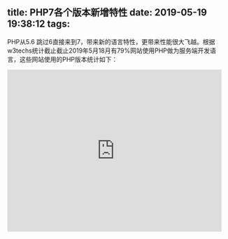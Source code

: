 title: PHP7各个版本新增特性
date: 2019-05-19 19:38:12
tags:
---
PHP从5.6 跳过6直接来到7，带来新的语言特性，更带来性能很大飞越。根据w3techs统计截止截止2019年5月18月有79%网站使用PHP做为服务端开发语言，这些网站使用的PHP版本统计如下：

<iframe src="https://export.cyub.vip/i?all=%7B%22chart%22%3A%7B%22plotBackgroundColor%22%3Anull%2C%22plotBorderWidth%22%3Anull%2C%22plotShadow%22%3Afalse%2C%22type%22%3A%22pie%22%7D%2C%22title%22%3A%7B%22text%22%3A%22PHP%E7%89%88%E6%9C%AC%E4%BD%BF%E7%94%A8%E5%88%86%E5%B8%83%22%7D%2C%22tooltip%22%3A%7B%22pointFormat%22%3A%22%7Bseries.name%7D%3A%20%3Cb%3E%7Bpoint.percentage%3A.1f%7D%25%3C%2Fb%3E%22%7D%2C%22plotOptions%22%3A%7B%22pie%22%3A%7B%22allowPointSelect%22%3Atrue%2C%22cursor%22%3A%22pointer%22%2C%22dataLabels%22%3A%7B%22enabled%22%3Atrue%2C%22format%22%3A%22%3Cb%3E%7Bpoint.name%7D%3C%2Fb%3E%3A%20%7Bpoint.percentage%3A.1f%7D%20%25%22%7D%7D%7D%2C%22series%22%3A%5B%7B%22name%22%3A%22Version%22%2C%22colorByPoint%22%3Atrue%2C%22data%22%3A%5B%7B%22name%22%3A%22PHP%205.x%22%2C%22y%22%3A66.9%7D%2C%7B%22name%22%3A%22PHP%207.x%22%2C%22y%22%3A32.5%2C%22color%22%3A%22%23e4d354%22%7D%2C%7B%22name%22%3A%22PHP%204.x%22%2C%22y%22%3A0.6%7D%2C%7B%22name%22%3A%22PHP%203.x%22%2C%22y%22%3A0.1%7D%5D%7D%5D%7D&width=490&height=360" width="490" height="370" overflow="hide" frameborder="0">

{% iframe https://export.cyub.vip/i?all=%7B%22chart%22%3A%7B%22plotBackgroundColor%22%3Anull%2C%22plotBorderWidth%22%3Anull%2C%22plotShadow%22%3Afalse%2C%22type%22%3A%22pie%22%7D%2C%22title%22%3A%7B%22text%22%3A%22PHP%E7%89%88%E6%9C%AC%E4%BD%BF%E7%94%A8%E5%88%86%E5%B8%83%22%7D%2C%22tooltip%22%3A%7B%22pointFormat%22%3A%22%7Bseries.name%7D%3A%20%3Cb%3E%7Bpoint.percentage%3A.1f%7D%25%3C%2Fb%3E%22%7D%2C%22plotOptions%22%3A%7B%22pie%22%3A%7B%22allowPointSelect%22%3Atrue%2C%22cursor%22%3A%22pointer%22%2C%22dataLabels%22%3A%7B%22enabled%22%3Atrue%2C%22format%22%3A%22%3Cb%3E%7Bpoint.name%7D%3C%2Fb%3E%3A%20%7Bpoint.percentage%3A.1f%7D%20%25%22%7D%7D%7D%2C%22series%22%3A%5B%7B%22name%22%3A%22Version%22%2C%22colorByPoint%22%3Atrue%2C%22data%22%3A%5B%7B%22name%22%3A%22Version%205%22%2C%22y%22%3A66.9%7D%2C%7B%22name%22%3A%22Version%207%22%2C%22y%22%3A32.5%2C%22color%22%3A%22%23e4d354%22%7D%2C%7B%22name%22%3A%22Version%204%22%2C%22y%22%3A0.6%7D%2C%7B%22name%22%3A%22Version%203%22%2C%22y%22%3A0.1%7D%5D%7D%5D%7D&width=490&height=360 %}

<!--more-->

其中PHP 5 和 PHP 7细化分布下：


<iframe src="https://export.cyub.vip/i?all=%7B%22chart%22%3A%7B%22plotBackgroundColor%22%3Anull%2C%22plotBorderWidth%22%3Anull%2C%22plotShadow%22%3Afalse%2C%22type%22%3A%22pie%22%7D%2C%22title%22%3A%7B%22text%22%3A%22PHP7%20%E7%89%88%E6%9C%AC%E4%BD%BF%E7%94%A8%E5%88%86%E5%B8%83%22%7D%2C%22tooltip%22%3A%7B%22pointFormat%22%3A%22%7Bseries.name%7D%3A%20%3Cb%3E%7Bpoint.percentage%3A.1f%7D%25%3C%2Fb%3E%22%7D%2C%22plotOptions%22%3A%7B%22pie%22%3A%7B%22allowPointSelect%22%3Atrue%2C%22cursor%22%3A%22pointer%22%2C%22dataLabels%22%3A%7B%22enabled%22%3Atrue%2C%22format%22%3A%22%3Cb%3E%7Bpoint.name%7D%3C%2Fb%3E%3A%20%7Bpoint.percentage%3A.1f%7D%20%25%22%7D%7D%7D%2C%22series%22%3A%5B%7B%22name%22%3A%22Version%22%2C%22colorByPoint%22%3Atrue%2C%22data%22%3A%5B%7B%22name%22%3A%22PHP%207.2%22%2C%22y%22%3A34.3%7D%2C%7B%22name%22%3A%22PHP%207.0%22%2C%22y%22%3A33.6%2C%22color%22%3A%22%23e4d354%22%7D%2C%7B%22name%22%3A%22PHP%207.1%22%2C%22y%22%3A26.9%7D%2C%7B%22name%22%3A%22PHP%207.3%22%2C%22y%22%3A5.2%7D%2C%7B%22name%22%3A%22PHP%207.4%22%2C%22y%22%3A0.1%7D%5D%7D%5D%7D&width=490&height=360" width="490" height="370" overflow="hide" frameborder="0">
 
{% iframe https://export.cyub.vip/i %}

<iframe src="https://export.cyub.vip/i?all=%7B%22chart%22%3A%7B%22plotBackgroundColor%22%3Anull%2C%22plotBorderWidth%22%3Anull%2C%22plotShadow%22%3Afalse%2C%22type%22%3A%22pie%22%7D%2C%22title%22%3A%7B%22text%22%3A%22PHP5%20%E7%89%88%E6%9C%AC%E4%BD%BF%E7%94%A8%E5%88%86%E5%B8%83%22%7D%2C%22tooltip%22%3A%7B%22pointFormat%22%3A%22%7Bseries.name%7D%3A%20%3Cb%3E%7Bpoint.percentage%3A.1f%7D%25%3C%2Fb%3E%22%7D%2C%22plotOptions%22%3A%7B%22pie%22%3A%7B%22allowPointSelect%22%3Atrue%2C%22cursor%22%3A%22pointer%22%2C%22dataLabels%22%3A%7B%22enabled%22%3Atrue%2C%22format%22%3A%22%3Cb%3E%7Bpoint.name%7D%3C%2Fb%3E%3A%20%7Bpoint.percentage%3A.1f%7D%20%25%22%7D%7D%7D%2C%22series%22%3A%5B%7B%22name%22%3A%22Version%22%2C%22colorByPoint%22%3Atrue%2C%22data%22%3A%5B%7B%22name%22%3A%22PHP%205.6%22%2C%22y%22%3A45.5%7D%2C%7B%22name%22%3A%22PHP%205.4%22%2C%22y%22%3A19.1%2C%22color%22%3A%22%23e4d354%22%7D%2C%7B%22name%22%3A%22PHP%205.3%22%2C%22y%22%3A15.6%7D%2C%7B%22name%22%3A%22PHP%205.5%22%2C%22y%22%3A12.9%7D%2C%7B%22name%22%3A%22PHP%205.2%22%2C%22y%22%3A6.5%7D%2C%7B%22name%22%3A%22PHP%205.1%22%2C%22y%22%3A0.4%7D%2C%7B%22name%22%3A%22PHP%205.0%22%2C%22y%22%3A0.1%7D%2C%7B%22name%22%3A%22PHP%205.7%22%2C%22y%22%3A0.1%7D%5D%7D%5D%7D&width=490&height=360" width="490" height="370" overflow="hide" frameborder="0">


{% iframe https://export.cyub.vip/i %}


这里我们不探讨性能提升方面，只是看看PHP7带来了哪些语言上的新特性。下面是PHP7各个版本新增特性详细说明：


## 7.0.x

### 新特性

#### null合并运算符

PHP 5中我们常使用isset和三目运算符来判断变量是否存在，PHP 7开始可以使null合并运算符(??)，如果变量存在且值不为NULL，则返回自身的值，否则返回它的第二个操作数。

```
<?php

$x = NULL;
$y = NULL;
$z = 3;
var_dump($x ?? $y ?? $z); // int(3)
 
$x = ["c" => "meaningful_value"];
var_dump($x["a"] ?? $x["b"] ?? $x["c"]); //  string(16) "meaningful_value"
```

#### 太空船操作符

太空船操作符(<=>),用于两个表达式，当$a小于、等于或者大于$b时，分别返回-1、0、1

```
$array = [1, 2, 3, 4, 6];
// PHP 5
usort($array, function ($a, $b) {
    return ($a < $b) ? -1 : ($a = $b ? 0 : 1);
});

// PHP 7
usort($array, function ($a, $b) {
    return $a <=> $b;  
});
```

#### 新增整数除法函数intdiv()

intdiv用于整数的除法运算

```
<?php

var_dump(intdiv(10, 3)); // int(3)
```

#### 标量参数类型声明

PHP 5也支持参数类型声明，但它只支持复合变量类型声明，比如类或数组声明。PHP 7 开始之后支持int,bool等标量类型声明了。具体支持支持类型如下：


类型 | 描述 | 最低 PHP版本
---|--- | ----
class/interface name | 参数必须是类或者接口的一个实例 | PHP 5.0.0
self | 参数必须是当前类的实例 | PHP 5.0.0
array | 参数必须是一个数组 | PHP 5.1.0
callable | 参数必须是一个[可回调类型](https://www.php.net/manual/zh/language.types.callable.php) | PHP 5.4.0
bool | 参数必须布尔类型 | PHP 7.0.0
float | 参数必须是浮点类型 | PHP 7.0.0
int | 参数必须是整数类型 | PHP 7.0.0
string | 参数必须是字符串类型 | PHP 7.0.0

#### 返回值类型声明

返回类型声明指明了函数返回值的类型。可用的类型与参数声明中可用的类型相同, 见上表


```
<?php

interface A {
    static function make(): A;
}
class B implements A {
    static function make(): A {
        return new B();
    }
}

```


#### 通过define()定义常量数组

PHP 5.6中只能通过const定义数组常量，现在可以通过define()来定以

```
<?php
define('ANIMALS', [
    'dog',
    'cat',
    'bird'
]);

echo ANIMALS[1]; // 输出 "cat"
```

#### 匿名类

PHP 7 开始支持同 new class 来实例化一个匿名类，

```
<?php

$di = new DI();

$di->setLogger(new class {
    public function log(string $msg) {
        echo $msg;
    }
    }
})
```

#### Closure::call()

Closure::call() 用于绑定一个方法到对象上闭包并调用它，并有着更好的性能

```
<?php


```

### 变更

#### 错误和异常处理

PHP 7 起大部分错误可以被作为Error异常抛出。PHP 5 使用错误报告等来处理错误， 可参看[PHP错误与异常处理详解（一）](https://www.cyub.vip/2018/05/17/PHP%E9%94%99%E8%AF%AF%E4%B8%8E%E5%BC%82%E5%B8%B8%E5%A4%84%E7%90%86%E8%AF%A6%E8%A7%A3%EF%BC%88%E4%B8%80%EF%BC%89/)。

PHP 7 抛出的Error 可以通过catch(Error $e) {}来捕获或注册异常处理函数set_exception_handler来捕获。所有异常和错误类都实现了Throwalble接口。

Error的层次接口结构：

- Throwable
    - Error
        - ArithmeticError
            - DivisionByZeroError
        - DivisionByZeroError
        - AssertionError
        - ParseError
        - TypeError
            - ArgumentCountError
    - Exception
        - ClosedGeneratorException
        - DOMException
        - ErrorException
        - IntlException
        - LogicException
            - BadFunctionCallException
                - BadMethodCallException
            - DomainException
            - InvalidArgumentException
            - LengthException
            - OutOfRangeException
        - PharException
        - ReflectionException
        - RuntimeException
            - OutOfBoundsException
            - OverflowException
            - PDOException
            - RangeException
            - UnderflowException
            - UnexpectedValueException


`set_exception_handler()`接收的对象不一定是Exception对象，有可能是Error对象

```
// PHP 5 时代代码
func handler(Excetion $e) { ... } // 如果此时接受到Error对象，将会导致fatal error
set_exception_handler('handler')

// 兼容PHP 5 和 7
function handler($e) {...}

// 仅支持 PHP 7
function handler(Throwalbe $e) { ... }
```

#### foreach变化

##### 循环时候不在改变内部数组指针

PHP 7之前，当数组通过foreach 迭代时候，数组指针会移动。

```
<?php
$array = [0, 1, 2];
foreach ($array as &$val) {
}

var_dump(current($array); // php 5 输出 bool(false); php 7 输出int(1)
```

##### 通过引用遍历时候，能够动态更该遍历

```
<?php
$array = [0];
foreach ($array as &$val) { // 注意此处一定是引用遍历，否则没有效果
    var_dump($val);
    $array[1] = 1;
}
```

PHP 5 输出：

```
int(0)
```

PHP 7 输出：

```
int(0)
int(1)
```

注意PHP 5 和 PHP 7最后的数组$array都会多一个元素1

```
<?php

$array = [0, 1];
```

更多PHP 7.0.x 变更与新特性见[从PHP 5.6.x 移植到 PHP 7.0.x](https://www.php.net/manual/zh/migration70.php)


#### 性能的提升与内存使用减少

PHP 7速度相比 5.6提升了2倍

![php7_improved_performance](https://static.cyub.vip/images/201905/php7_improved_performance.png)

内存使用显著下降

![php7_reduced_memory_usage](https://static.cyub.vip/images/201905/php7_reduced_memory_usage.png)

## 7.1.x

### 新特性

#### 可为空(Nullable)类型

参数类型和返回值类型支持可为空类型。当在类型前面加一个问，传入的参数或函数返回值要么是该类型，要么是null

```
<?php

function answer(): ?int  {
    return null; //ok
}

function answer(): ?int  {
    return 42; // ok
}

function answer(): ?int {
    return new stdclass(); // error
}
function say(?string $msg) {
    if ($msg) {
        echo $msg;
    }
}

say('hello'); // ok -- prints hello
say(null); // ok -- does not print
say(); // error -- missing parameter
say(new stdclass); //error -- bad type
```

#### void类型返回值类型

一个新的返回值类型void被引入。 返回值声明为 void 类型的方法要么干脆省去 return 语句，要么使用一个空的 return 语句。 对于 void 函数来说，NULL 不是一个合法的返回值，试图去获取void方法的返回值会得到NULL

```
<?php
function swap(&$left, &$right) : void
{
    if ($left === $right) {
        return;
    }

    $tmp = $left;
    $left = $right;
    $right = $tmp;
}

$a = 1;
$b = 2;
var_dump(swap($a, $b), $a, $b);
```

上面程序会输出：

```
null
int(2)
int(1)
```

#### iterable类型

iterable类型可用于参数类型提示，或者返回值类型提示，表明参数或返回值是一个数组或者实现了`Traversable`接口的对象。

iterable类型可用于foreach循环。

```
<?php
function foo(iterable $iterable) {
    foreach ($iterable as $value) {
        // ...
    }
}
```

#### 数组解构赋值

结构赋值实现list()类似功能

```
<?php
$array = [1, 2, 3];
[$a, $b, $c] = $array; 
// 效果跟list($a, $b, $c) = $array; 一样

// 支持键名
$array = ['a' => 1, 'b' => 2, 'c' => 3];
["a" => $a, "b" => $b, "c" => $c] = $array;

$data = [
    [1, 'Tom'],
    [2, 'Fred'],
];
foreach ($data as list($id, $name)) {
}

foreach ($data as [$id, $name]) {
}
```

#### list()增强支持键名

```
<?php
$array = ['a' => 1, 'b' => 2, 'c' => 3];
list("a" => $a, "b" => $b, "c" => $c) = $array;
```

#### 支持捕获多个类型

```
<?php

try {
   // Some code...
} catch (ExceptionType1 | ExceptionType2 $e) {
   // Code to handle the exception
} catch (\Exception $e) {
   // ...
}
```

#### 支持负的字符串偏移量

一个负数的偏移量表明从字符串结尾开始的偏移量
```
<?php
var_dump("abcdef"[-2]);
var_dump(strpos("aabbcc", "b", -3));
```

上面程序将会输出

```
string (1) "e"
int(3)
```

#### is_iterable()验证变量是否是可迭代类型

is_iterable用来验证变量是否是iterable伪类类型

```
<?php
var_dump(is_iterable([1, 2, 3]));  // bool(true)
var_dump(is_iterable(new ArrayIterator([1, 2, 3])));  // bool(true)
var_dump(is_iterable((function () { yield 1; })()));  // bool(true)
var_dump(is_iterable(1));  // bool(false)
var_dump(is_iterable(new stdClass()));  // bool(false)
```

## 7.2.x

### 对象类型

对象类型用于输入参数和函数返回值都是任何对象乐西

```
<?php

function test(object $obj) : object
{
    return new SplQueue();
}

test(new StdClass());
```

### 参数类型拓展

重写方法和接口实现的参数类型可以使任意类型，即使父类方法指定一个固定的参数类型

```
<?php

interface A
{
    public function Test(array $input);
}

class B implements A
{
    public function Test($input){} // type omitted for $input
}
```

更多新特性与变更见[从PHP 7.1.x 移植到 PHP 7.2.x ](https://www.php.net/manual/zh/migration72.php)

## 7.3.x

### json_decode()抛出异常

json_decode()第二个参数传入`JSON_THROW_ON_ERROR`,那么当json解析失败是，会抛出`JsonException`异常

7.2之前（含7.2）的获取json解析错误使用如下方法：

```
<?php

json_decode("{");
json_last_error() === JSON_ERROR_NONE // 结果是false
echo json_last_error_msg() // 输出 "Syntax error"
```

7.3起我们可以捕获json处理异常了：
```
<?php

use JsonException;
 
try {
    $json = json_encode("{", JSON_THROW_ON_ERROR);
    return base64_encode($json);
} catch (JsonException $e) {
    echo $e->getMessage(); // 类似json_last_error_msg()
    echo $e->getCode(); // 类似 json_last_error()
}
```

### is_countable()验证变量是否可以计数类型

```
<?php

// 7.3之前
if (is_array($foo) || $foo instanceof Countable) {
    // $foo is countable
}
// 7.3开始
if (is_countable($foo)) {
    // $foo is countable
}
```

### array_key_first(), array_key_last()获取数组第一个和最后一个key

```
<?php

$firstKey = array_key_first($array);
$lastKey = array_key_last($array);
```

### list支持引用赋值

```
<?php

$array = [1, 2];
list($a, &$b) = $array;
```

等效于：

```
<?php

$array = [1, 2];
$a = $array[0];
$b =& $array[1];
```

## 参考

- [PHP 官方文档之各版本迁移](https://www.php.net/manual/zh/appendices.php)
- [Evolution of PHP — v5.6 to v8.0](https://medium.com/@meskis/evolution-of-php-v5-6-to-v8-0-c3514ebb7f28)
- [Usage statistics and market share of PHP for websites](https://w3techs.com/technologies/details/pl-php/all/all)
- [The PHP Benchmark](https://phpbench.com/)
- [How Fast is WordPress with PHP-FPM 7 Compare to 5?](https://geekflare.com/wordpress-php-fpm7/)